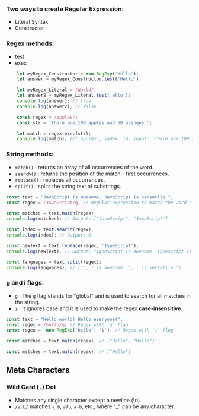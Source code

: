 ### Two ways to create Regular Expression:
- Literal Syntax
- Constructor
### Regex methods:
- test
- exec
```javascript
    let myRegex_Constructor = new RegExp('Hello');
    let answer = myRegex_Constructor.test('Hello');

    let myRegex_Literal = /World/;
    let answer2 = myRegex_Literal.test('ello');
    console.log(answer); // true
    console.log(answer2); // false

    const regex = /apples/;
    const str = 'There are 100 apples and 50 oranges.';

    let match = regex.exec(str);
    console.log(match); //['apples', index: 14, input: 'There are 100 apples and 50 oranges.', groups: undefined]
```
### String methods:
- `match()` : returns an array of all occurrences of the word.
- `search()` : returns the position of the match - first occurrences.
- `replace()` : replaces all occurrences.
- `split()` : splits the string text of substrings.
```javascript
const text = "JavaScript is awesome. JavaScript is versatile.";
const regex = /JavaScript/g; // Regular expression to match the word "JavaScript" globally

const matches = text.match(regex);
console.log(matches); // Output: ["JavaScript", "JavaScript"]

const index = text.search(regex);
console.log(index); // Output: 0

const newText = text.replace(regex, 'TypeScript');
console.log(newText); // Output: "TypeScript is awesome. TypeScript is versatile."

const languages = text.split(regex);
console.log(languages); // ['', ' is awesome. ', ' is versatile.']
```
### g and i flags:
- `g` : The `g` flag stands for "global" and is used to search for all matches in the string.
- `i` : It ignores case and it is used to make the regex **case-insensitive**.
```javascript
const text = "Hello world! Hello everyone!";
const regex = /hello/g; // Regex with 'g' flag
const regex =  new RegExp('hello', 'i'); // Regex with 'i' flag

const matches = text.match(regex); // ["Hello", "Hello"]

const matches = text.match(regex); // ["Hello"]
```
## Meta Characters
### Wild Card (`.`) Dot
- Matches any single character except a newline (\n).
- `/a.b/` matches `a_b`, `a7b`, `a-b`, etc., where "_" can be any character.
